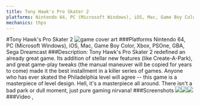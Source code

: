 ```yaml
---
title: Tony Hawk's Pro Skater 2
platforms: Nintendo 64, PC (Microsoft Windows), iOS, Mac, Game Boy Color, Xbox, PSOne, GBA, Sega Dreamcast
mechanics: thps
---
```

#Tony Hawk's Pro Skater 2
![game cover art](//images.igdb.com/igdb/image/upload/t_cover_big/eksrjpbmz4kdlz6yxoqc.jpg "Logo Title Text 1")
###Platforms
Nintendo 64, PC (Microsoft Windows), iOS, Mac, Game Boy Color, Xbox, PSOne, GBA, Sega Dreamcast
###Description:
Tony Hawk's Pro Skater 2 redefined an already great game. Its addition of stellar new features (like Create-A-Park), and great game-play tweaks (the manual maneuver will be copied for years to come) made it the best installment in a killer series of games. Anyone who has ever skated the Philadelphia level will agree -- this game is a masterpiece of level design. Hell, it's a masterpiece all around. There isn't a bad park or dull moment, just pure gaming nirvana!
###Screenshots
<a target="_blank" href="//images.igdb.com/igdb/image/upload/t_cover_big/hvmunwh0xeynzbvplzaw.jpg"><img src="//images.igdb.com/igdb/image/upload/t_thumb/hvmunwh0xeynzbvplzaw.jpg"/></a><a target="_blank" href="//images.igdb.com/igdb/image/upload/t_cover_big/nyexau23yzazgvjwhr0x.jpg"><img src="//images.igdb.com/igdb/image/upload/t_thumb/nyexau23yzazgvjwhr0x.jpg"/></a><a target="_blank" href="//images.igdb.com/igdb/image/upload/t_cover_big/hasmcapfgsqa4xj6tch0.jpg"><img src="//images.igdb.com/igdb/image/upload/t_thumb/hasmcapfgsqa4xj6tch0.jpg"/></a>
###Video
,
